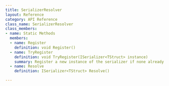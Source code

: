 ```yaml
---
title: SerializerResolver
layout: Reference
category: API Reference
class_name: SerializerResolver
class_members:
- name: Static Methods
  members:
  - name: Register
    definition: void Register()
  - name: TryRegister
    definition: void TryRegister(ISerializer<TStruct> instance)
    summary: Register a new instance of the serializer if none already exists for the type.
  - name: Resolve
    definition: ISerializer<TStruct> Resolve()

---
```

